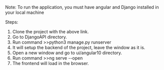 Note: To run the application, you must have angular and Django installed in your local machine

Steps:
1. Clone the project with the above link.
2. Go to DjangoAPI directory.
3. Run command >>python3 manage.py runserver
4. It will setup the backend of the project, leave the window as it is.
5. Open a new window and go to ui/angular10 directory.
6. Run command >>ng serve --open
7. The frontend will load in the browser.
